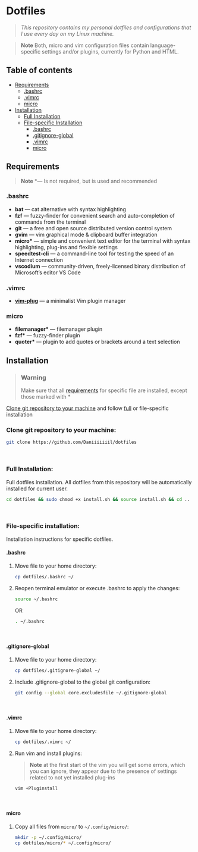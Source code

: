 # **Dotfiles**
> *This repository contains my personal dotfiles and configurations that I use every day on my Linux machine.*

> **Note**
> Both, micro and vim configuration files contain language-specific settings and/or plugins, currently for Python and HTML.



## Table of contents
- [Requirements](#requirements)
    - [.bashrc](#bashrc)
    - [.vimrc](#vimrc)
    - [micro](#micro)
- [Installation](#installation)
    - [Full Installation](#full-installation)
    - [File-specific Installation](#file-specific-installation)
        - [.bashrc](#bashrc-1)
        - [.gitignore-global](#gitignore-global)
        - [.vimrc](#vimrc-1)
        - [micro](#micro-1)
&nbsp;



## Requirements
> **Note**
> \*&mdash; Is not required, but is used and recommended
&nbsp;

### **.bashrc**
- **bat** &mdash; cat alternative with syntax highlighting
- **fzf** &mdash; fuzzy-finder for convenient search and auto-completion of commands from the terminal
- **git** &mdash; a free and open source distributed version control system
- **gvim** &mdash; vim graphical mode & clipboard buffer integration
- **micro\*** &mdash; simple and convenient text editor for the terminal with syntax highlighting, plug-ins and flexible settings
- **speedtest-cli** &mdash; a command-line tool for testing the speed of an Internet connection
- **vscodium** &mdash; community-driven, freely-licensed binary distribution of Microsoft’s editor VS Code
&nbsp;

### **.vimrc**
- [**vim-plug**](https://github.com/junegunn/vim-plug) &mdash; a minimalist Vim plugin manager
&nbsp;

### **micro**
- **filemanager\*** &mdash; filemanager plugin
- **fzf\*** &mdash; fuzzy-finder plugin
- **quoter\*** &mdash; plugin to add quotes or brackets around a text selection
&nbsp;



## Installation
> ### **Warning**
> Make sure that all [requirements](#requirements) for specific file are installed, except those marked with \*
&nbsp;

[Clone git repository to your machine](#clone-git-repository-to-your-machine) and follow [full](#install-all-dotfiles) or file-specific installation
&nbsp;


### **Clone git repository to your machine:**
``` bash
git clone https://github.com/Daniiiiiiil/dotfiles
```
&nbsp;


### **Full Installation:**
Full dotfiles installation. All dotfiles from this repository will be automatically installed for current user.

```bash
cd dotfiles && sudo chmod +x install.sh && source install.sh && cd ..
```
&nbsp;


### **File-specific installation:**
Installation instructions for specific dotfiles.


#### **.bashrc**
1. Move file to your home directory:

    ```bash
    cp dotfiles/.bashrc ~/
    ```
2. Reopen terminal emulator or execute .bashrc to apply the changes:

    ```bash
    source ~/.bashrc
    ```

    OR

    ```bash
    . ~/.bashrc
    ```
&nbsp;


#### **.gitignore-global**
1. Move file to your home directory:

    ```bash
    cp dotfiles/.gitignore-global ~/
    ```
2. Include .gitignore-global to the global git configuration:

    ```bash
    git config --global core.excludesfile ~/.gitignore-global
    ```
&nbsp;


#### **.vimrc**
1. Move file to your home directory:

    ```bash
    cp dotfiles/.vimrc ~/
    ```
2. Run vim and install plugins:
    > **Note** at the first start of the vim you will get some errors, which you can ignore, they appear due to the presence of settings related to not yet installed plug-ins
    &nbsp;

    ```bash
    vim +Pluginstall
    ```
&nbsp;


#### **micro**
1. Copy all files from `micro/` to `~/.config/micro/`:

    ```bash
    mkdir -p ~/.config/micro/
    cp dotfiles/micro/* ~/.config/micro/
    ```
